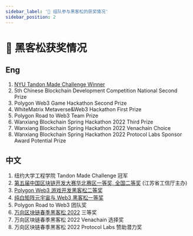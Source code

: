 ```yaml
---
sidebar_label: '🏃 组队参与黑客松的获奖情况'
sidebar_position: 2
---
```


# 🏃 黑客松获奖情况

## Eng

1. [NYU Tandon Made Challenge Winner](https://engineering.nyu.edu/news/meeting-challenge)
2. 5th Chinese Blockchain Development Competition National Second Prize
3. Polygon Web3 Game Hackathon Second Prize
4. WhiteMatrix Metaverse&Web3 Hackathon First Prize
5. Polygon Road to Web3 Team Prize
6. Wanxiang Blockchain Spring Hackathon 2022 Third Prize
7. Wanxiang Blockchain Spring Hackathon 2022 Venachain Choice
8. Wanxiang Blockchain Spring Hackathon 2022 Protocol Labs Sponsor Award Potential Prize

## 中文

1. 纽约大学工程学院 Tandon Made Challenge 冠军
2. [第五届中国区块链开发大赛华北赛区一等奖, 全国二等奖](https://mp.weixin.qq.com/s/mmqXcMI8vx_i_F9KrkUDug) (江苏省工信厅主办)
3. [Polygon Web3 游戏开发黑客松二等奖](https://mp.weixin.qq.com/s/90SJqo_dteR2hfHUmibglA)
4. [纯白矩阵元宇宙与 Web3 黑客松一等奖](https://mp.weixin.qq.com/s/90SJqo_dteR2hfHUmibglA)
5. Polygon Road to Web3 团队奖
6. [万向区块链春季黑客松 2022](https://mp.weixin.qq.com/s/LCm0Ur4kuxl4SPVCmLumoQ) 三等奖
7. 万向区块链春季黑客松 2022 Venachain 选择奖
8. 万向区块链春季黑客松 2022 Protocol Labs 赞助潜力奖

